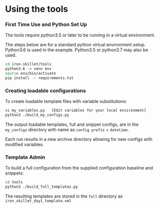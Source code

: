 # Using the tools

### First Time Use and Python Set Up

The tools require python3.5 or later to be running in a virtual environment.

The steps below are for a standard python virtual environment setup.
Python3.6 is used in the example. Python3.5 or python3.7 may also be used.

```bash
cd iron-skillet/tools
python3.6 -m venv env
source env/bin/activate
pip install -r requirements.txt
```

### Creating loadable configurations

To create loadable template files with variable substitutions:

```bash
vi my_variables.py   [Edit variables for your local environment]
python3 ./build_my_configs.py
```

The output loadable templates, full and snippet configs, are in the `my_configs` directory with name as `config prefix` + `datetime`.

Each run results in a new archive directory allowing for new configs with modified variables.


### Template Admin

To build a full configuration from the supplied configuration baseline and snippets:

```bash
cd tools
python3 ./build_full_templates.py
```


The resulting templates are stored in the `full` directory as `iron_skillet_day1_template.xml`


